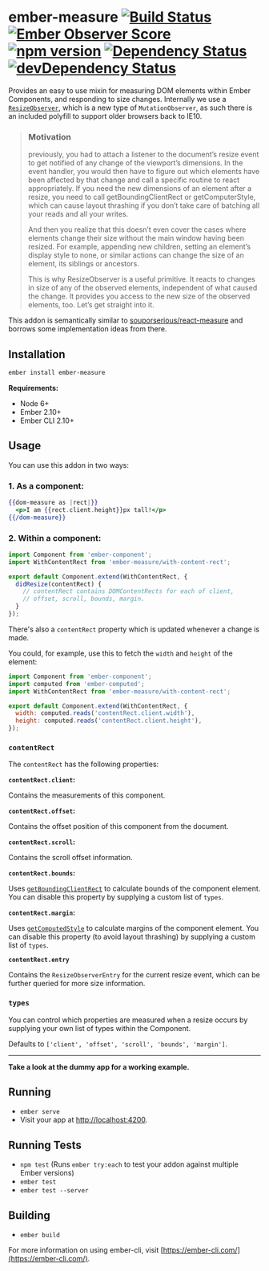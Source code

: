 # ember-measure [![Build Status](https://travis-ci.org/ivanvanderbyl/ember-measure.svg?branch=master)](https://travis-ci.org/ivanvanderbyl/ember-measure) [![Ember Observer Score](https://emberobserver.com/badges/ember-measure.svg)](https://emberobserver.com/addons/ember-measure) [![npm version](https://badge.fury.io/js/ember-measure.svg)](https://badge.fury.io/js/ember-measure) [![Dependency Status](https://david-dm.org/ivanvanderbyl/ember-measure.svg)](https://david-dm.org/ivanvanderbyl/ember-measure) [![devDependency Status](https://david-dm.org/ivanvanderbyl/ember-measure/dev-status.svg)](https://david-dm.org/ivanvanderbyl/ember-measure.svg#info=devDependencies)

Provides an easy to use mixin for measuring DOM elements within Ember Components,
and responding to size changes. Internally we use a [`ResizeObserver`](https://developers.google.com/web/updates/2016/10/resizeobserver), which is a new
type of `MutationObserver`, as such there is an included polyfill to support older browsers back
to IE10.

> ### Motivation
> previously, you had to attach a listener to the document’s resize event to get notified of any change of the viewport’s dimensions. In the event handler, you would then have to figure out which elements have been affected by that change and call a specific routine to react appropriately. If you need the new dimensions of an element after a resize, you need to call getBoundingClientRect or getComputerStyle, which can cause layout thrashing if you don’t take care of batching all your reads and all your writes.
> 
> And then you realize that this doesn’t even cover the cases where elements change their size without the main window having been resized. For example, appending new children, setting an element’s display style to none, or similar actions can change the size of an element, its siblings or ancestors.
> 
> This is why ResizeObserver is a useful primitive. It reacts to changes in size of any of the observed elements, independent of what caused the change. It provides you access to the new size of the observed elements, too. Let’s get straight into it.

This addon is semantically similar to [souporserious/react-measure](https://github.com/souporserious/react-measure) and borrows some implementation ideas from there.

## Installation

```sh
ember install ember-measure
```

**Requirements:**

- Node 6+
- Ember 2.10+
- Ember CLI 2.10+

## Usage

You can use this addon in two ways:

### 1. As a component:

```hbs
{{dom-measure as |rect|}}
  <p>I am {{rect.client.height}}px tall!</p>
{{/dom-measure}}
```

### 2. Within a component:

```js
import Component from 'ember-component';
import WithContentRect from 'ember-measure/with-content-rect';

export default Component.extend(WithContentRect, {
  didResize(contentRect) {
    // contentRect contains DOMContentRects for each of client, 
    // offset, scroll, bounds, margin.
  }
});
```

There's also a `contentRect` property which is updated whenever a change is made.

You could, for example, use this to fetch the `width` and `height` of the element:

```js
import Component from 'ember-component';
import computed from 'ember-computed';
import WithContentRect from 'ember-measure/with-content-rect';

export default Component.extend(WithContentRect, {
  width: computed.reads('contentRect.client.width'),
  height: computed.reads('contentRect.client.height'),
});
```

### `contentRect`

The `contentRect` has the following properties:

**`contentRect.client`:**

Contains the measurements of this component.

**`contentRect.offset`:**

Contains the offset position of this component from the document.

**`contentRect.scroll`:**

Contains the scroll offset information.

**`contentRect.bounds`:**

Uses [`getBoundingClientRect`](https://developer.mozilla.org/en-US/docs/Web/API/Element/getBoundingClientRect) 
to calculate bounds of the component element. You can disable this property
by supplying a custom list of `types`.

**`contentRect.margin`:**

Uses [`getComputedStyle`](https://developer.mozilla.org/en-US/docs/Web/API/Window/getComputedStyle) 
to calculate margins of the component element. You can disable this property (to avoid layout thrashing)
by supplying a custom list of `types`.

**`contentRect.entry`**

Contains the `ResizeObserverEntry` for the current resize event, which can be further
queried for more size information.

### `types`

You can control which properties are measured when a resize occurs by supplying
your own list of types within the Component. 

Defaults to `['client', 'offset', 'scroll', 'bounds', 'margin']`.

---

**Take a look at the dummy app for a working example.**

## Running

* `ember serve`
* Visit your app at [http://localhost:4200](http://localhost:4200).

## Running Tests

* `npm test` (Runs `ember try:each` to test your addon against multiple Ember versions)
* `ember test`
* `ember test --server`

## Building

* `ember build`

For more information on using ember-cli, visit [https://ember-cli.com/](https://ember-cli.com/).
